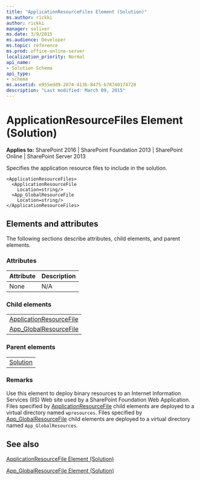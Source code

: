 ```yaml
---
title: "ApplicationResourceFiles Element (Solution)"
ms.author: rickki
author: rickki
manager: soliver
ms.date: 3/9/2015
ms.audience: Developer
ms.topic: reference
ms.prod: office-online-server
localization_priority: Normal
api_name:
- Solution Schema
api_type:
- schema
ms.assetid: e955edd9-2874-413b-8475-b78740174728
description: "Last modified: March 09, 2015"
---
```


# ApplicationResourceFiles Element (Solution)

 
  
 **Applies to:** SharePoint 2016 | SharePoint Foundation 2013 | SharePoint Online | SharePoint Server 2013
  
Specifies the application resource files to include in the solution.
  
```
<ApplicationResourceFiles>
  <ApplicationResourceFile 
    Location=string/>
  <App_GlobalResourceFile 
    Location=string/>
</ApplicationResourceFiles>
```

## Elements and attributes

The following sections describe attributes, child elements, and parent elements.

### Attributes

|**Attribute**|**Description**|
|:-----|:-----|
|None  <br/> |N/A  <br/> |
   
### Child elements

||
|:-----|
|[ApplicationResourceFile](applicationresourcefile-element-solution.md) <br/> |
|[App_GlobalResourceFile](app_globalresourcefile-element-solution.md) <br/> |
   
### Parent elements

||
|:-----|
|[Solution](solution-element-solution.md)|
   
### Remarks

Use this element to deploy binary resources to an Internet Information Services (IIS) Web site used by a SharePoint Foundation Web Application. Files specified by [ApplicationResourceFile](applicationresourcefile-element-solution.md) child elements are deployed to a virtual directory named  `wpresources`. Files specified by [App_GlobalResourceFile](app_globalresourcefile-element-solution.md) child elements are deployed to a virtual directory named  `App_GlobalResources`.
  
## See also



[ApplicationResourceFile Element (Solution)](applicationresourcefile-element-solution.md)
  
[App_GlobalResourceFile Element (Solution)](app_globalresourcefile-element-solution.md)

